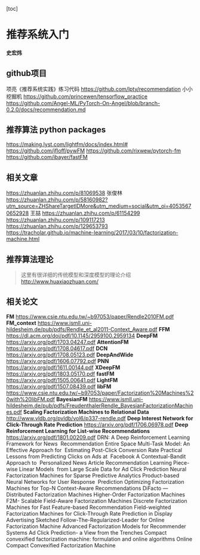 [toc]
# 推荐系统入门

#### 史宏炜

## github项目

项亮《推荐系统实践》练习代码 <https://github.com/lpty/recommendation>
小小挖掘机 <https://github.com/princewen/tensorflow_practice>
<https://github.com/Angel-ML/PyTorch-On-Angel/blob/branch-0.2.0/docs/recommendation.md>

## 推荐算法 python packages

<https://making.lyst.com/lightfm/docs/index.html#>
<https://github.com/jfloff/pywFM>
<https://github.com/rixwew/pytorch-fm>
<https://github.com/ibayer/fastFM>

## 相关文章

<https://zhuanlan.zhihu.com/p/81069538>
张俊林 <https://zhuanlan.zhihu.com/p/58160982?utm_source=ZHShareTargetIDMore&utm_medium=social&utm_oi=40535670652928>
王喆 <https://zhuanlan.zhihu.com/p/61154299>
<https://zhuanlan.zhihu.com/p/109117213>
<https://zhuanlan.zhihu.com/p/129653793>
<https://tracholar.github.io/machine-learning/2017/03/10/factorization-machine.html>

## 推荐算法理论

> 这里有很详细的传统模型和深度模型的理论介绍
> <http://www.huaxiaozhuan.com/>

## 相关论文

**FM** <https://www.csie.ntu.edu.tw/~b97053/paper/Rendle2010FM.pdf>
**FM_context** <https://www.ismll.uni-hildesheim.de/pub/pdfs/Rendle_et_al2011-Context_Aware.pdf>
**FFM** <https://dl.acm.org/doi/pdf/10.1145/2959100.2959134>
**DeepFM** <https://arxiv.org/pdf/1703.04247.pdf>
**AttentionFM** <https://arxiv.org/pdf/1708.04617.pdf>
**DCN** <https://arxiv.org/pdf/1708.05123.pdf>
**DeepAndWide** <https://arxiv.org/pdf/1606.07792.pdf>
**PNN** <https://arxiv.org/pdf/1611.00144.pdf>
**XDeepFM** <https://arxiv.org/pdf/1803.05170.pdf>
**fastFM** <https://arxiv.org/pdf/1505.00641.pdf>
**LightFM** <https://arxiv.org/pdf/1507.08439.pdf>
**libFM** <https://www.csie.ntu.edu.tw/~b97053/paper/Factorization%20Machines%20with%20libFM.pdf>
**BayesianFM** <https://www.ismll.uni-hildesheim.de/pub/pdfs/FreudenthalerRendle_BayesianFactorizationMachines.pdf>
**Scaling Factorization Machines to Relational Data** <http://www.vldb.org/pvldb/vol6/p337-rendle.pdf>
**Deep Interest Network for Click-Through Rate Prediction** <https://arxiv.org/pdf/1706.06978.pdf>
**Deep Reinforcement Learning for List-wise Recommendations** <https://arxiv.org/pdf/1801.00209.pdf>
DRN: A Deep Reinforcement Learning Framework for News  Recommendation
Entire Space Multi-Task Model: An Effective Approach for  Estimating Post-Click Conversion Rate
Practical Lessons from Predicting Clicks on Ads at  Facebook
A Contextual-Bandit Approach to  Personalized News Article Recommendation
Learning Piece-wise Linear Models  from Large Scale Data for Ad Click Prediction
Neural Factorization Machines for Sparse Predictive Analytics
Product-based Neural Networks for User Response  Prediction
Optimizing Factorization Machines for Top-N Context-Aware Recommendations
DiFacto — Distributed Factorization Machines
Higher-Order Factorization Machines
F2M- Scalable Field-Aware Factorization Machines
Discrete Factorization Machines for Fast Feature-based Recommendation
Field-weighted Factorization Machines for Click-Through Rate Prediction in Display Advertising
Sketched Follow-The-Regularized-Leader for Online Factorization Machine
Advanced Factorization Models for Recommender Systems
Ad Click Prediction- a View from the Trenches
Compact convexified factorization machine: formulation and online algorithms
Online Compact Convexified Factorization Machine
